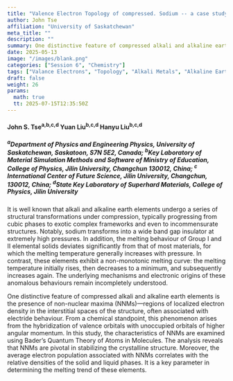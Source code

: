 ```yaml
---
title: "Valence Electron Topology of compressed. Sodium -- a case study"
author: John Tse
affiliation: "University of Saskatchewan"
meta_title: ""
description: ""
summary: One distinctive feature of compressed alkali and alkaline earth elementsis the presence of non-nuclear maxima (NNMs)—regions of localized electron density in the interstitial spaces of the structure, often associated with electride behaviour.
date: 2025-05-13
image: "/images/blank.png"
categories: ["Session 6", "Chemistry"]
tags: ["Valance Electrons", "Topology", "Alkali Metals", "Alkaline Earth Metals", "Non-Nuclear Maxima", "NNMs", "QTAIM", "Chemical Bonding", "Melting Behaviour"]
draft: false
weight: 26
params:
  math: true
  tt: 2025-07-15T12:35:50Z
---
```


#### John S. Tse<sup>a,b,c,d</sup> Yuan Liu<sup>b,c,d</sup> Hanyu Liu<sup>b,c,d</sup>

##### <sup>a</sup>Department of Physics and Engineering Physics, University of Saskatchewan, Saskatoon, S7N 5E2, Canada; <sup>b</sup>Key Laboratory of Material Simulation Methods and Software of  Ministry of Education, College of Physics, Jilin University, Changchun 130012, China; <sup>c</sup> International Center of Future Science, Jilin University, Changchun, 130012, China; <sup>d</sup>State Key Laboratory of Superhard Materials, College of Physics, Jilin University

It is well known that alkali and alkaline earth elements undergo a
series of structural transformations under compression, typically
progressing from cubic phases to exotic complex frameworks and even to
incommensurate structures. Notably, sodium transforms into a wide band
gap insulator at extremely high pressures. In addition, the melting
behaviour of Group I and II elemental solids deviates significantly from
that of most materials, for which the melting temperature generally
increases with pressure. In contrast, these elements exhibit a
non-monotonic melting curve: the melting temperature initially rises,
then decreases to a minimum, and subsequently increases again. The
underlying mechanisms and electronic origins of these anomalous
behaviours remain incompletely understood.

One distinctive feature of compressed alkali and alkaline earth elements
is the presence of non-nuclear maxima (NNMs)—regions of localized
electron density in the interstitial spaces of the structure, often
associated with electride behaviour. From a chemical standpoint, this
phenomenon arises from the hybridization of valence orbitals with
unoccupied orbitals of higher angular momentum. In this study, the
characteristics of NNMs are examined using Bader’s Quantum Theory of
Atoms in Molecules. The analysis reveals that NNMs are pivotal in
stabilizing the crystalline structure. Moreover, the average electron
population associated with NNMs correlates with the relative densities
of the solid and liquid phases. It is a key parameter in determining the
melting trend of these elements.
